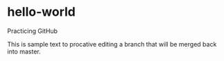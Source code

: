 # hello-world
Practicing GitHub

This is sample text to procative editing a branch that will be merged back into master.
